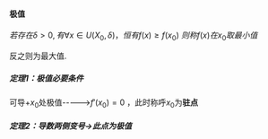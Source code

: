 #### 极值

$若存在 \delta>0,有\forall x \in U(X_{0},\delta)，恒有f(x)\geq f(x_{0})$
$则称f(x)在x_{0}取最小值$

反之则为最大值.


##### 定理1：极值必要条件
可导+$x_{0}$处极值----->$f'(x_{0})=0$
，此时称呼$x_{0}$为**驻点**

##### 定理2：导数两侧变号->此点为极值